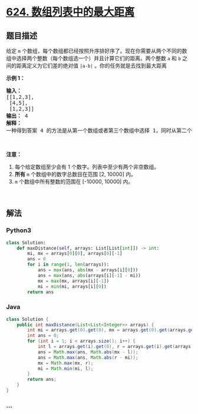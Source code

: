 # [624. 数组列表中的最大距离](https://leetcode-cn.com/problems/maximum-distance-in-arrays)



## 题目描述

<!-- 这里写题目描述 -->

<p>给定&nbsp;<code>m</code>&nbsp;个数组，每个数组都已经按照升序排好序了。现在你需要从两个不同的数组中选择两个整数（每个数组选一个）并且计算它们的距离。两个整数&nbsp;<code>a</code>&nbsp;和&nbsp;<code>b</code>&nbsp;之间的距离定义为它们差的绝对值&nbsp;<code>|a-b|</code>&nbsp;。你的任务就是去找到最大距离</p>

<p><strong>示例 1：</strong></p>

<pre><strong>输入：</strong> 
[[1,2,3],
 [4,5],
 [1,2,3]]
<strong>输出：</strong> 4
<strong>解释：</strong>
一种得到答案 4 的方法是从第一个数组或者第三个数组中选择 1，同时从第二个数组中选择 5 。
</pre>

<p>&nbsp;</p>

<p><strong>注意：</strong></p>

<ol>
	<li>每个给定数组至少会有 1 个数字。列表中至少有两个非空数组。</li>
	<li><strong>所有</strong>&nbsp;<code>m</code>&nbsp;个数组中的数字总数目在范围 [2, 10000] 内。</li>
	<li><code>m</code>&nbsp;个数组中所有整数的范围在 [-10000, 10000] 内。</li>
</ol>

<p>&nbsp;</p>


## 解法

<!-- 这里可写通用的实现逻辑 -->

<!-- tabs:start -->

### **Python3**

<!-- 这里可写当前语言的特殊实现逻辑 -->

```python
class Solution:
    def maxDistance(self, arrays: List[List[int]]) -> int:
        mi, mx = arrays[0][0], arrays[0][-1]
        ans = 0
        for i in range(1, len(arrays)):
            ans = max(ans, abs(mx - arrays[i][0]))
            ans = max(ans, abs(arrays[i][-1] - mi))
            mx = max(mx, arrays[i][-1])
            mi = min(mi, arrays[i][0])
        return ans
```

### **Java**

<!-- 这里可写当前语言的特殊实现逻辑 -->

```java
class Solution {
    public int maxDistance(List<List<Integer>> arrays) {
        int mi = arrays.get(0).get(0), mx = arrays.get(0).get(arrays.get(0).size() - 1);
        int ans = 0;
        for (int i = 1; i < arrays.size(); i++) {
            int l = arrays.get(i).get(0), r = arrays.get(i).get(arrays.get(i).size() - 1);
            ans = Math.max(ans, Math.abs(mx - l));
            ans = Math.max(ans, Math.abs(r - mi));
            mx = Math.max(mx, r);
            mi = Math.min(mi, l);
        }
        return ans;
    }
}
```

### **...**

```

```

<!-- tabs:end -->
